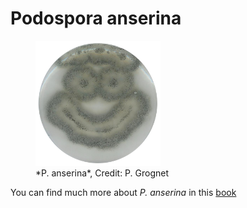# Podospora anserina


<figure>
  <img src="Pictures/podo.png" width=200 height=200>
  <figcaption>*P. anserina*, Credit: P. Grognet</figcaption>
</figure>



You can find much more about *P. anserina* in this [book](https://hal.archives-ouvertes.fr/hal-02475488/document)
